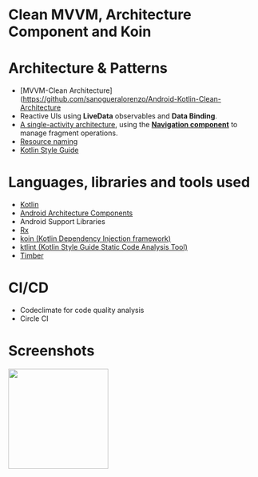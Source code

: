 # Clean MVVM, Architecture Component and Koin

# Architecture & Patterns 
* [MVVM-Clean Architecture](https://github.com/sanogueralorenzo/Android-Kotlin-Clean-Architecture
* Reactive UIs using **LiveData** observables and **Data Binding**.
* [A single-activity architecture](https://www.youtube.com/watch?v=2k8x8V77CrU), using the **[Navigation component](https://developer.android.com/guide/navigation/navigation-getting-started)** to manage fragment operations.
* [Resource naming](https://jeroenmols.com/blog/2016/03/07/resourcenaming/)
* [Kotlin Style Guide](https://android.github.io/kotlin-guides/style.html)

# Languages, libraries and tools used
* [Kotlin](https://kotlinlang.org/)
* [Android Architecture Components](https://developer.android.com/topic/libraries/architecture/index.html)
* Android Support Libraries
* [Rx](https://github.com/ReactiveX/RxJava/wiki/What's-different-in-2.0)
* [koin (Kotlin Dependency Injection framework)](https://github.com/InsertKoinIO/koin)
* [ktlint (Kotlin Style Guide Static Code Analysis Tool)](https://github.com/pinterest/ktlint) 
* [Timber](https://github.com/JakeWharton/timber)

# CI/CD
* Codeclimate for code quality analysis
* Circle CI

# Screenshots
<p>
<img src="docs/screenshot.png" width="200">
</p>
